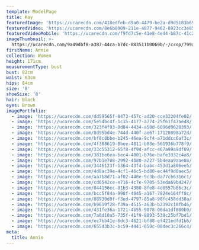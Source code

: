 ```yaml
---
template: ModelPage
title: Kay
featuredImage: 'https://ucarecdn.com/418edfeb-d9a0-4479-be2a-d9d5183b69df/'
featuredVideo: 'https://ucarecdn.com/8e6b8909-211e-4877-9462-0923cc3e85aa/'
featuredVideoMobile: 'https://ucarecdn.com/f9fd7c5e-41e8-4e44-b87c-41c2767c2127/'
imageThumbnail: >-
  https://ucarecdn.com/9a49dbf8-a387-44ca-b7dc-083511b0069b/-/crop/799x883/291,114/-/preview/
firstName: Annie
collection: Women
height: 171cm
measurementType: bust
bust: 82cm
waist: 63cm
hips: 84cm
size: '8'
shoeSize: '8'
hair: Black
eyes: Brown
imagePortfolio:
  - image: 'https://ucarecdn.com/dd59565f-0473-457c-ad20-cce32204fe02/'
  - image: 'https://ucarecdn.com/5e54bc4f-1c35-4177-a774-25f61f47ae48/'
  - image: 'https://ucarecdn.com/323f4f93-0d84-4434-a50d-6096d9628393/'
  - image: 'https://ucarecdn.com/8d95bd4e-744d-440f-ae67-17120898a72d/'
  - image: 'https://ucarecdn.com/bf8c8bbe-b245-46ea-9cf4-a71ddcc6af3c/'
  - image: 'https://ucarecdn.com/4f388619-8bee-4811-b83e-561936b778f9/'
  - image: 'https://ucarecdn.com/33c55312-65f8-4f9d-afcc-467a99a9df09/'
  - image: 'https://ucarecdn.com/381be6ea-bec4-4801-b76e-bafe3332c4a8/'
  - image: 'https://ucarecdn.com/97b1e708-2992-4b80-a227-5b4eaa9aae88/'
  - image: 'https://ucarecdn.com/3446123f-1364-43f4-babc-453d1a806ee5/'
  - image: 'https://ucarecdn.com/4d8ac39e-4cf1-46c5-bd80-ec44f9d0aec5/'
  - image: 'https://ucarecdn.com/aa7b8d71-af02-448e-9c3b-da77cb6316c1/'
  - image: 'https://ucarecdn.com/cd6542ce-e716-4c7e-9705-53eda69b4247/'
  - image: 'https://ucarecdn.com/044156ec-81b3-4380-8fe8-4d0557b86c3c/'
  - image: 'https://ucarecdn.com/bcc5f84a-998f-4045-a167-7824e164ff8c/'
  - image: 'https://ucarecdn.com/88930d0f-f3ed-4797-85a8-98fc458dd38a/'
  - image: 'https://ucarecdn.com/b9619f28-f39a-4515-a63b-b2392c18fb46/'
  - image: 'https://ucarecdn.com/431fe36a-1721-4b55-9078-06da1df000b9/'
  - image: 'https://ucarecdn.com/7a0d10a5-735f-41f9-8893-539c25bf7bd1/'
  - image: 'https://ucarecdn.com/ec7bb41e-6dc3-4621-bf88-ef421edfd1b6/'
  - image: 'https://ucarecdn.com/65543b3c-bc59-4441-850c-08dec3c266c4/'
meta:
  title: Annie
---
```


